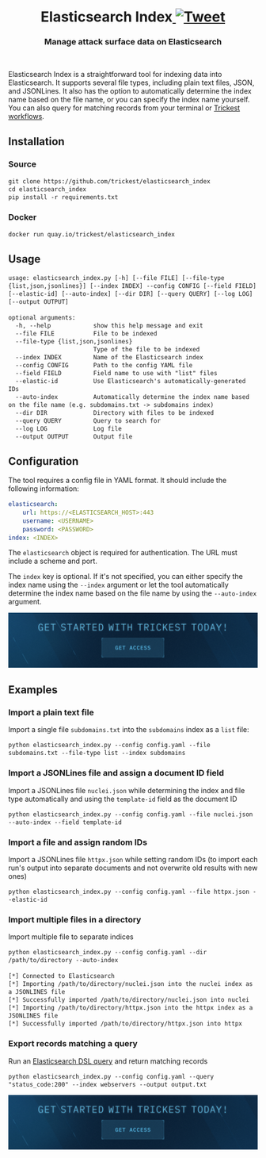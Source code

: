 <h1 align="center">Elasticsearch Index<a href="https://twitter.com/intent/tweet?text=Elaticsearch%20Index%20-%20Manage%20attack%20surface%20data%20on%20Elasticsearch%0Ahttps://github.com/trickest/elasticsearch_index"> <img src="https://img.shields.io/badge/Tweet--lightgrey?logo=twitter&style=social" alt="Tweet" height="20"/></a></h1>

<h3 align="center">
Manage attack surface data on Elasticsearch
</h3>
<br>

Elasticsearch Index is a straightforward tool for indexing data into Elasticsearch. It supports several file types, including plain text files, JSON, and JSONLines. It also has the option to automatically determine the index name based on the file name, or you can specify the index name yourself. You can also query for matching records from your terminal or [Trickest workflows](https://trickest.io/auth/register).

## Installation
### Source
```
git clone https://github.com/trickest/elasticsearch_index
cd elasticsearch_index
pip install -r requirements.txt
```
### Docker
```
docker run quay.io/trickest/elasticsearch_index
```

## Usage
```
usage: elasticsearch_index.py [-h] [--file FILE] [--file-type {list,json,jsonlines}] [--index INDEX] --config CONFIG [--field FIELD] [--elastic-id] [--auto-index] [--dir DIR] [--query QUERY] [--log LOG] [--output OUTPUT]

optional arguments:
  -h, --help            show this help message and exit
  --file FILE           File to be indexed
  --file-type {list,json,jsonlines}
                        Type of the file to be indexed
  --index INDEX         Name of the Elasticsearch index
  --config CONFIG       Path to the config YAML file
  --field FIELD         Field name to use with "list" files
  --elastic-id          Use Elasticsearch's automatically-generated IDs
  --auto-index          Automatically determine the index name based on the file name (e.g. subdomains.txt -> subdomains index)
  --dir DIR             Directory with files to be indexed
  --query QUERY         Query to search for
  --log LOG             Log file
  --output OUTPUT       Output file
```

## Configuration
The tool requires a config file in YAML format. It should include the following information:
```yaml
elasticsearch:
    url: https://<ELASTICSEARCH_HOST>:443
    username: <USERNAME>
    password: <PASSWORD>
index: <INDEX>
```

The `elasticsearch` object is required for authentication. The URL must include a scheme and port.

The `index` key is optional. If it's not specified, you can either specify the index name using the `--index` argument or let the tool automatically determine the index name based on the file name by using the `--auto-index` argument.

[<img src="./banner.png" />](https://trickest.io/auth/register)

## Examples

### Import a plain text file
Import a single file `subdomains.txt` into the `subdomains` index as a `list` file:
```
python elasticsearch_index.py --config config.yaml --file subdomains.txt --file-type list --index subdomains
```

### Import a JSONLines file and assign a document ID field
Import a JSONLines file `nuclei.json` while determining the index and file type automatically and using the `template-id` field as the document ID
```
python elasticsearch_index.py --config config.yaml --file nuclei.json --auto-index --field template-id
```

### Import a file and assign random IDs
Import a JSONLines file `httpx.json` while setting random IDs (to import each run's output into separate documents and not overwrite old results with new ones)
```
python elasticsearch_index.py --config config.yaml --file httpx.json --elastic-id
```

### Import multiple files in a directory
Import multiple file to separate indices
```
python elasticsearch_index.py --config config.yaml --dir /path/to/directory --auto-index

[*] Connected to Elasticsearch
[*] Importing /path/to/directory/nuclei.json into the nuclei index as a JSONLINES file
[*] Successfully imported /path/to/directory/nuclei.json into nuclei
[*] Importing /path/to/directory/httpx.json into the httpx index as a JSONLINES file
[*] Successfully imported /path/to/directory/httpx.json into httpx
```

### Export records matching a query
Run an [Elasticsearch DSL query](https://www.elastic.co/guide/en/elasticsearch/reference/current/query-dsl-query-string-query.html#query-string-syntax) and return matching records
```
python elasticsearch_index.py --config config.yaml --query "status_code:200" --index webservers --output output.txt
```

[<img src="./banner.png" />](https://trickest.io/auth/register)
